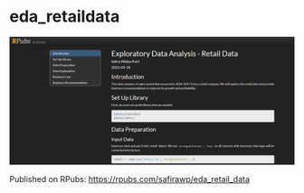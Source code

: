 # eda_retaildata

<img src="https://github.com/safirawp/EDA_retail_data/blob/6f77f18b405e7523b4fd2fcd2c4aaaef997055bd/assets/eda_page.PNG">

Published on RPubs: https://rpubs.com/safirawp/eda_retail_data
